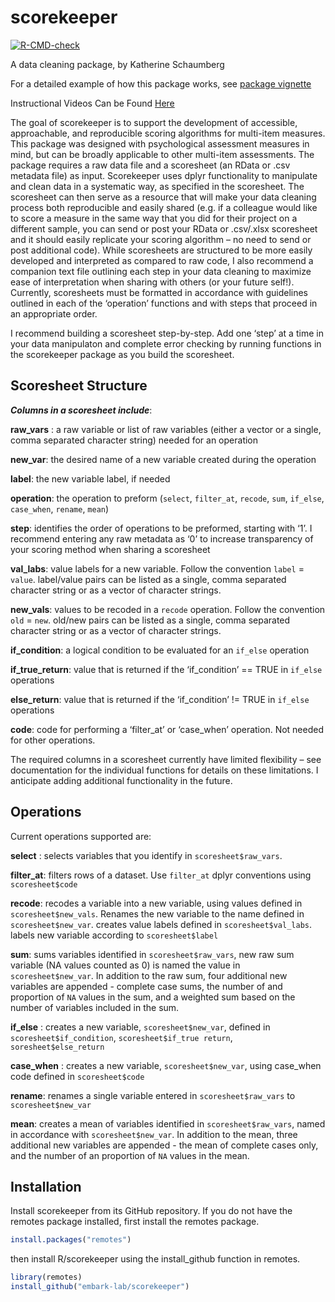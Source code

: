 
<!-- README.md is generated from README.Rmd. Please edit that file -->

# scorekeeper

<!-- badges: start -->

[![R-CMD-check](https://github.com/embark-lab/scorekeeper/workflows/R-CMD-check/badge.svg)](https://github.com/embark-lab/scorekeeper/actions)
<!-- badges: end -->

A data cleaning package, by Katherine Schaumberg

For a detailed example of how this package works, see [package
vignette](https://embark-lab.github.io/scorekeeper/articles/scorekeeper-vignette.html)

Instructional Videos Can be Found [Here](https://www.youtube.com/playlist?list=PLj0MKOezmHuAfQEhidIuzTjV8fUD67U58)

The goal of scorekeeper is to support the development of accessible,
approachable, and reproducible scoring algorithms for multi-item
measures. This package was designed with psychological assessment
measures in mind, but can be broadly applicable to other multi-item
assessments. The package requires a raw data file and a scoresheet (an
RData or .csv metadata file) as input. Scorekeeper uses dplyr
functionality to manipulate and clean data in a systematic way, as
specified in the scoresheet. The scoresheet can then serve as a resource
that will make your data cleaning process both reproducible and easily
shared (e.g. if a colleague would like to score a measure in the same
way that you did for their project on a different sample, you can send
or post your RData or .csv/.xlsx scoresheet and it should easily
replicate your scoring algorithm – no need to send or post additional
code). While scoresheets are structured to be more easily developed and
interpreted as compared to raw code, I also recommend a companion text
file outlining each step in your data cleaning to maximize ease of
interpretation when sharing with others (or your future self!).
Currently, scoresheets must be formatted in accordance with guidelines
outlined in each of the ‘operation’ functions and with steps that
proceed in an appropriate order.

I recommend building a scoresheet step-by-step. Add one ‘step’ at a time
in your data manipulaton and complete error checking by running
functions in the scorekeeper package as you build the scoresheet.

## Scoresheet Structure

***Columns in a scoresheet include***:

**raw_vars** : a raw variable or list of raw variables (either a vector
or a single, comma separated character string) needed for an operation

**new_var**: the desired name of a new variable created during the
operation

**label**: the new variable label, if needed

**operation**: the operation to preform (`select`, `filter_at`,
`recode`, `sum`, `if_else`, `case_when`, `rename`, `mean`)

**step**: identifies the order of operations to be preformed, starting
with ‘1’. I recommend entering any raw metadata as ‘0’ to increase
transparency of your scoring method when sharing a scoresheet

**val_labs**: value labels for a new variable. Follow the convention
`label` = `value`. label/value pairs can be listed as a single, comma
separated character string or as a vector of character strings.

**new_vals**: values to be recoded in a `recode` operation. Follow the
convention `old` = `new`. old/new pairs can be listed as a single, comma
separated character string or as a vector of character strings.

**if_condition**: a logical condition to be evaluated for an `if_else`
operation

**if_true_return**: value that is returned if the ‘if_condition’ == TRUE
in `if_else` operations

**else_return**: value that is returned if the ‘if_condition’ != TRUE in
`if_else` operations

**code**: code for performing a ‘filter_at’ or ‘case_when’ operation.
Not needed for other operations.

The required columns in a scoresheet currently have limited flexibility
– see documentation for the individual functions for details on these
limitations. I anticipate adding additional functionality in the future.

## Operations

Current operations supported are:

**select** : selects variables that you identify in
`scoresheet$raw_vars`.

**filter_at**: filters rows of a dataset. Use `filter_at` dplyr
conventions using `scoresheet$code`

**recode**: recodes a variable into a new variable, using values defined
in `scoresheet$new_vals`. Renames the new variable to the name defined
in `scoresheet$new_var`. creates value labels defined in
`scoresheet$val_labs`. labels new variable according to
`scoresheet$label`

**sum**: sums variables identified in `scoresheet$raw_vars`, new raw sum
variable (NA values counted as 0) is named the value in
`scoresheet$new_var`. In addition to the raw sum, four additional new
variables are appended - complete case sums, the number of and
proportion of `NA` values in the sum, and a weighted sum based on the
number of variables included in the sum.

**if_else** : creates a new variable, `scoresheet$new_var`, defined in
`scoresheet$if_condition`, `scoresheet$if_true return`,
`soresheet$else_return`

**case_when** : creates a new variable, `scoresheet$new_var`, using
case_when code defined in `scoresheet$code`

**rename**: renames a single variable entered in `scoresheet$raw_vars`
to `scoresheet$new_var`

**mean**: creates a mean of variables identified in
`scoresheet$raw_vars`, named in accordance with `scoresheet$new_var`. In
addition to the mean, three additional new variables are appended - the
mean of complete cases only, and the number of an proportion of `NA`
values in the mean.

## Installation

Install scorekeeper from its GitHub repository. If you do not have the
remotes package installed, first install the remotes package.

``` r
install.packages("remotes")
```

then install R/scorekeeper using the install_github function in remotes.

``` r
library(remotes)
install_github("embark-lab/scorekeeper")
```
